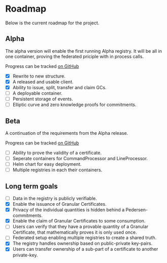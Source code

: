 # Roadmap

Below is the current roadmap for the project.

## Alpha

The alpha version will enable the first running Alpha registry.
It will be all in one container,
proving the federated priciple with in process calls.

Progress can be tracked [on GitHub](https://github.com/project-origin/registry/milestone/1)

- [x] Rewrite to new structure.
- [x] A released and usable client.
- [x] Ability to issue, split, transfer and claim GCs.
- [ ] A deployable container.
- [ ] Persistent storage of events.
- [ ] Elliptic curve and zero knowledge proofs for commitments.

## Beta

A continuation of the requirements from the Alpha release.

Progress can be tracked [on GitHub](https://github.com/project-origin/registry/milestone/2)

- [ ] Ability to prove the validity of a certificate.
- [ ] Seperate containers for CommandProcessor and LineProcessor.
- [ ] Helm chart for easy deployment.
- [ ] Multiple registries in each their containers.

## Long term goals

- [ ] Data in the registry is publicly verifiable.
- [x] Enable the issuance of Granular Certificates.
- [x] Privacy of the individual quantities is hidden behind a Pedersen-commitments.
- [x] Enable the claim of Granular Certificates to some consumption.
- [ ] Users can verify that they have a provable quantity of a Granular Certificate, that mathematically proves it is only used once.
- [ ] Federated setup enabling multiple registries to create a shared truth.
- [x] The registry handles ownership based on public-private key-pairs.
- [x] Users can transfer ownership of a sub-part of a certificate to another private-key.
